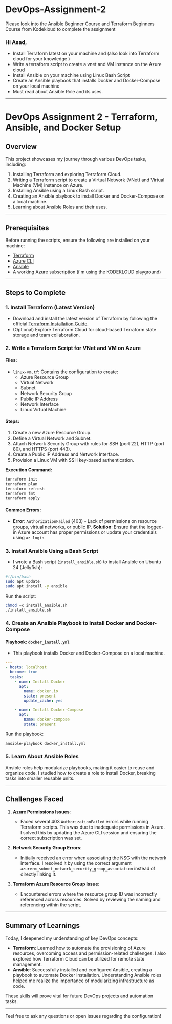 # DevOps-Assignment-2
Please look into the Ansible Beginner Course and Terraform Beginners Course from Kodekloud to complete the assignment

### Hi Asad,

 - Install Terraform latest on your machine and (also look into Terraform cloud for your knowledge )
 - Write a terraform script to create a vnet and VM instance on the Azure cloud 
 - Install Ansible on your machine using Linux Bash Script
 - Create an Ansible playbook that installs Docker and Docker-Compose on your local machine
 - Must read about Ansible Role and its uses.

---

# DevOps Assignment 2 - Terraform, Ansible, and Docker Setup

## Overview

This project showcases my journey through various DevOps tasks, including:

1. Installing Terraform and exploring Terraform Cloud.
2. Writing a Terraform script to create a Virtual Network (VNet) and Virtual Machine (VM) instance on Azure.
3. Installing Ansible using a Linux Bash script.
4. Creating an Ansible playbook to install Docker and Docker-Compose on a local machine.
5. Learning about Ansible Roles and their uses.

---

## Prerequisites

Before running the scripts, ensure the following are installed on your machine:

- [Terraform](https://www.terraform.io/downloads.html)
- [Azure CLI](https://docs.microsoft.com/en-us/cli/azure/install-azure-cli)
- [Ansible](https://docs.ansible.com/ansible/latest/installation_guide/intro_installation.html)
- A working Azure subscription (i'm using the KODEKLOUD playground)

---

## Steps to Complete

### 1. Install Terraform (Latest Version)

- Download and install the latest version of Terraform by following the official [Terraform Installation Guide](https://learn.hashicorp.com/tutorials/terraform/install-cli).
- (Optional) Explore Terraform Cloud for cloud-based Terraform state storage and team collaboration.

### 2. Write a Terraform Script for VNet and VM on Azure

#### Files:
- `linux-vm.tf`: Contains the configuration to create:
  - Azure Resource Group
  - Virtual Network
  - Subnet
  - Network Security Group
  - Public IP Address
  - Network Interface
  - Linux Virtual Machine

#### Steps:
1. Create a new Azure Resource Group.
2. Define a Virtual Network and Subnet.
3. Attach Network Security Group with rules for SSH (port 22), HTTP (port 80), and HTTPS (port 443).
4. Create a Public IP Address and Network Interface.
5. Provision a Linux VM with SSH key-based authentication.

**Execution Command:**

```bash
terraform init
terraform plan
terraform refresh
terraform fmt
terraform apply
```

#### Common Errors:
- **Error**: `AuthorizationFailed` (403) - Lack of permissions on resource groups, virtual networks, or public IP.
  **Solution**: Ensure that the logged-in Azure account has proper permissions or update your credentials using `az login`.

### 3. Install Ansible Using a Bash Script

- I wrote a Bash script (`install_ansible.sh`) to install Ansible on Ubuntu 24 (Jellyfish):

```bash
#!/bin/bash
sudo apt update
sudo apt install -y ansible
```

Run the script:
```bash
chmod +x install_ansible.sh
./install_ansible.sh
```

### 4. Create an Ansible Playbook to Install Docker and Docker-Compose

#### Playbook: `docker_install.yml`

- This playbook installs Docker and Docker-Compose on a local machine.

```yaml
---
- hosts: localhost
  become: true
  tasks:
    - name: Install Docker
      apt:
        name: docker.io
        state: present
        update_cache: yes

    - name: Install Docker-Compose
      apt:
        name: docker-compose
        state: present
```

Run the playbook:
```bash
ansible-playbook docker_install.yml
```

### 5. Learn About Ansible Roles

Ansible roles help modularize playbooks, making it easier to reuse and organize code. I studied how to create a role to install Docker, breaking tasks into smaller reusable units.

---

## Challenges Faced

1. **Azure Permissions Issues**:
   - Faced several 403 `AuthorizationFailed` errors while running Terraform scripts. This was due to inadequate permissions in Azure. I solved this by updating the Azure CLI session and ensuring the correct subscription was set.
  
2. **Network Security Group Errors**:
   - Initially received an error when associating the NSG with the network interface. I resolved it by using the correct argument `azurerm_subnet_network_security_group_association` instead of directly linking it.

3. **Terraform Azure Resource Group Issue**:
   - Encountered errors where the resource group ID was incorrectly referenced across resources. Solved by reviewing the naming and referencing within the script.

---

## Summary of Learnings

Today, I deepened my understanding of key DevOps concepts:

- **Terraform**: Learned how to automate the provisioning of Azure resources, overcoming access and permission-related challenges. I also explored how Terraform Cloud can be utilized for remote state management.  
- **Ansible**: Successfully installed and configured Ansible, creating a playbook to automate Docker installation. Understanding Ansible roles helped me realize the importance of modularizing infrastructure as code.

These skills will prove vital for future DevOps projects and automation tasks.

---

Feel free to ask any questions or open issues regarding the configuration!


